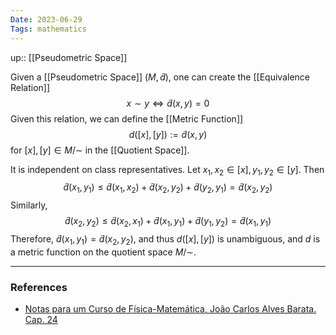 ```yaml
---
Date: 2023-06-29
Tags: mathematics
---
```

up:: [[Pseudometric Space]]

Given a [[Pseudometric Space]] $(M, \tilde{d})$, one can create the [[Equivalence Relation]]
$$x \sim y \iff \tilde{d}(x, y) = 0$$
Given this relation, we can define the [[Metric Function]]
$$d([x], [y]) := \tilde{d}(x, y)$$
for $[x], [y] \in M/\sim$ in the [[Quotient Space]]. 

It is independent on class representatives. Let $x_1, x_2 \in [x], y_1, y_2 \in [y]$. Then
$$\tilde{d}(x_1, y_1) \leq \tilde{d}(x_1, x_2) + \tilde{d}(x_2, y_2) + \tilde{d}(y_2, y_1) = \tilde{d}(x_2, y_2)$$
Similarly,
$$\tilde{d}(x_2, y_2) \leq \tilde{d}(x_2, x_1) + \tilde{d}(x_1, y_1) + \tilde{d}(y_1, y_2) = \tilde{d}(x_1, y_1)$$
Therefore, $\tilde{d}(x_1, y_1) = \tilde{d}(x_2, y_2)$, and thus $d([x], [y])$ is unambiguous, and $d$ is a metric function on the quotient space $M/\sim$.

---
### References
- [Notas para um Curso de Física-Matemática, João Carlos Alves Barata. Cap. 24](http://denebola.if.usp.br/~jbarata/Notas_de_aula/arquivos/nc-cap24.pdf) 